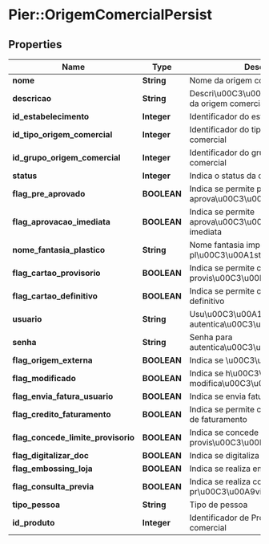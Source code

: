 # Pier::OrigemComercialPersist

## Properties
Name | Type | Description | Notes
------------ | ------------- | ------------- | -------------
**nome** | **String** | Nome da origem comercial | [optional] 
**descricao** | **String** | Descri\u00C3\u00A7\u00C3\u00A3o da origem comercial | [optional] 
**id_estabelecimento** | **Integer** | Identificador do estabelecimento | [optional] 
**id_tipo_origem_comercial** | **Integer** | Identificador do tipo de origem comercial | [optional] 
**id_grupo_origem_comercial** | **Integer** | Identificador do grupo de origem comercial | [optional] 
**status** | **Integer** | Indica o status da origem comercial | [optional] 
**flag_pre_aprovado** | **BOOLEAN** | Indica se permite pr\u00C3\u00A9 aprova\u00C3\u00A7\u00C3\u00A3o | [optional] 
**flag_aprovacao_imediata** | **BOOLEAN** | Indica se permite aprova\u00C3\u00A7\u00C3\u00A3o imediata | [optional] 
**nome_fantasia_plastico** | **String** | Nome fantasia impresso no pl\u00C3\u00A1stico | [optional] 
**flag_cartao_provisorio** | **BOOLEAN** | Indica se permite cart\u00C3\u00A3o provis\u00C3\u00B3rio | [optional] 
**flag_cartao_definitivo** | **BOOLEAN** | Indica se permite cart\u00C3\u00A3o definitivo | [optional] 
**usuario** | **String** | Usu\u00C3\u00A1rio para autentica\u00C3\u00A7\u00C3\u00A3o | [optional] 
**senha** | **String** | Senha para autentica\u00C3\u00A7\u00C3\u00A3o | [optional] 
**flag_origem_externa** | **BOOLEAN** | Indica se \u00C3\u00A9 origem externa | [optional] 
**flag_modificado** | **BOOLEAN** | Indica se h\u00C3\u00A1 modifica\u00C3\u00A7\u00C3\u00A3o | [optional] 
**flag_envia_fatura_usuario** | **BOOLEAN** | Indica se envia fatura | [optional] 
**flag_credito_faturamento** | **BOOLEAN** | Indica se permite cr\u00C3\u00A9dito de faturamento | [optional] 
**flag_concede_limite_provisorio** | **BOOLEAN** | Indica se concede limite provis\u00C3\u00B3rio | [optional] 
**flag_digitalizar_doc** | **BOOLEAN** | Indica se digitaliza documento | [optional] 
**flag_embossing_loja** | **BOOLEAN** | Indica se realiza embossing em loja | [optional] 
**flag_consulta_previa** | **BOOLEAN** | Indica se realiza consulta pr\u00C3\u00A9via | [optional] 
**tipo_pessoa** | **String** | Tipo de pessoa | [optional] 
**id_produto** | **Integer** | Identificador de Produto da origem comercial | [optional] 



